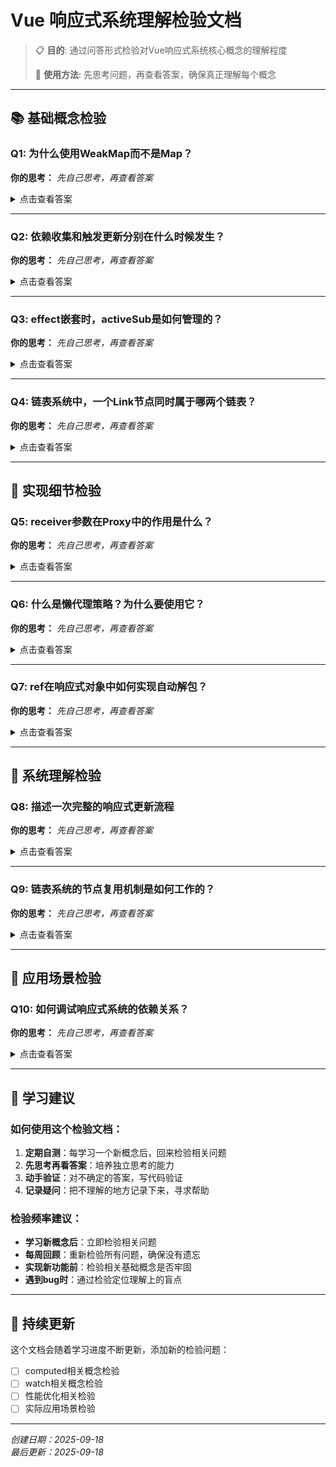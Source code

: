 # Vue 响应式系统理解检验文档

> 📋 **目的**: 通过问答形式检验对Vue响应式系统核心概念的理解程度
> 
> 🎯 **使用方法**: 先思考问题，再查看答案，确保真正理解每个概念

---

## 📚 基础概念检验

### Q1: 为什么使用WeakMap而不是Map？

**你的思考：**
_先自己思考，再查看答案_

<details>
<summary>点击查看答案</summary>

**标准答案：**
使用WeakMap是因为它是弱引用：
- 当原始对象被垃圾回收时，对应的代理对象也会被自动清理
- 避免内存泄漏问题
- Map是强引用，会阻止对象被垃圾回收

**代码示例：**
```typescript
// 使用WeakMap
const targetMap = new WeakMap()
let obj = { count: 0 }
const proxy = reactive(obj)

// 当obj不再被引用时
obj = null
// targetMap中对应的条目会被自动清理，避免内存泄漏

// 如果使用Map，即使obj=null，Map仍然持有引用，造成内存泄漏
```

**关键点：** WeakMap的键必须是对象，且是弱引用，这正好符合响应式系统的需求。

</details>

---

### Q2: 依赖收集和触发更新分别在什么时候发生？

**你的思考：**
_先自己思考，再查看答案_

<details>
<summary>点击查看答案</summary>

**标准答案：**

**依赖收集发生时机：**
- 当响应式对象的属性被副作用函数(effect)访问时
- 触发Proxy的get陷阱
- 调用track函数建立依赖关系

**触发更新发生时机：**
- 当响应式对象的属性被重新赋值时
- 触发Proxy的set陷阱
- 调用trigger函数执行相关effect

**完整流程：**
```typescript
// 1. 创建响应式对象
const state = reactive({ count: 0 })

// 2. 创建effect，此时会执行一次，触发依赖收集
effect(() => {
  console.log(state.count) // 触发get陷阱 → track(state, 'count')
})

// 3. 修改数据，触发更新
state.count = 1 // 触发set陷阱 → trigger(state, 'count') → effect重新执行
```

</details>

---

### Q3: effect嵌套时，activeSub是如何管理的？

**你的思考：**
_先自己思考，再查看答案_

<details>
<summary>点击查看答案</summary>

**标准答案：**

**管理机制：** 使用栈的思想，通过`prevSub`变量保存上一层的effect

**执行流程：**
```typescript
// 嵌套effect示例
effect(() => {           // 外层effect (effect1)
  console.log(state.a)   // 收集到effect1
  
  effect(() => {         // 内层effect (effect2)  
    console.log(state.b) // 收集到effect2
  })
  
  console.log(state.c)   // 收集到effect1
})
```

**activeSub变化过程：**
```typescript
// 1. 开始执行外层effect
activeSub = undefined
const prevSub = undefined  // 保存上一层
activeSub = effect1        // 设置当前层

// 2. 访问state.a
track(state, 'a') // activeSub = effect1，依赖收集到effect1

// 3. 开始执行内层effect  
const prevSub = effect1    // 保存外层effect
activeSub = effect2        // 切换到内层effect

// 4. 访问state.b
track(state, 'b') // activeSub = effect2，依赖收集到effect2

// 5. 内层effect执行完毕
activeSub = prevSub        // 恢复为effect1

// 6. 访问state.c
track(state, 'c') // activeSub = effect1，依赖收集到effect1

// 7. 外层effect执行完毕
activeSub = undefined      // 恢复到最初状态
```

**关键代码：**
```typescript
run() {
  const prevSub = activeSub  // 保存上一层
  activeSub = this           // 设置当前层
  try {
    return this.fn()
  } finally {
    activeSub = prevSub      // 恢复上一层
  }
}
```

</details>

---

### Q4: 链表系统中，一个Link节点同时属于哪两个链表？

**你的思考：**
_先自己思考，再查看答案_

<details>
<summary>点击查看答案</summary>

**标准答案：**

**一个Link节点同时属于两个链表：**
1. **Effect的依赖链表** - 记录这个effect依赖了哪些数据
2. **Dep的订阅者链表** - 记录这个数据被哪些effect依赖

**数据结构图：**
```typescript
// 假设场景：
const state = reactive({ count: 0, name: 'vue' })

effect(() => {          // effect1
  console.log(state.count)  // Link1
  console.log(state.name)   // Link2
})

effect(() => {          // effect2  
  console.log(state.count)  // Link3
})
```

**链表关系：**
```
Effect的依赖链表：
effect1.deps: Link1 → Link2
effect2.deps: Link3

Dep的订阅者链表：
count的Dep.subs: Link1 ⟷ Link3  
name的Dep.subs:  Link2
```

**Link节点结构：**
```typescript
Link1: {
  sub: effect1,           // 属于哪个effect
  dep: countDep,         // 属于哪个依赖收集器
  
  // Effect链表指针
  nextDep: Link2,        // effect1的下一个依赖
  
  // Dep链表指针  
  nextSub: Link3,        // count的下一个订阅者
  preSub: undefined      // count的上一个订阅者
}
```

**双向链接的意义：**
- **从Effect角度**：可以快速找到这个effect依赖的所有数据
- **从Dep角度**：可以快速找到依赖这个数据的所有effect
- **清理时**：可以高效地断开双向关系

</details>

---

## 🔧 实现细节检验

### Q5: receiver参数在Proxy中的作用是什么？

**你的思考：**
_先自己思考，再查看答案_

<details>
<summary>点击查看答案</summary>

**标准答案：**

**作用：** 确保在访问器属性(getter/setter)中，`this`指向代理对象而不是原始对象

**问题场景：**
```typescript
const original = {
  _count: 0,
  get count() {
    // 如果没有receiver，this指向original
    // 如果有receiver，this指向proxy
    return this._count
  }
}
```

**正确实现：**
```typescript
get(target, key, receiver) {
  track(target, key)
  // 传入receiver确保getter中的this指向代理对象
  return Reflect.get(target, key, receiver)
}
```

**为什么重要：**
```typescript
const state = reactive({
  firstName: 'Vue',
  lastName: 'JS', 
  get fullName() {
    // 没有receiver：this指向原始对象，无法收集firstName和lastName的依赖
    // 有receiver：this指向代理对象，可以正确收集所有依赖
    return `${this.firstName} ${this.lastName}`
  }
})

effect(() => {
  console.log(state.fullName) // 需要收集fullName、firstName、lastName的依赖
})
```

</details>

---

### Q6: 什么是懒代理策略？为什么要使用它？

**你的思考：**
_先自己思考，再查看答案_

<details>
<summary>点击查看答案</summary>

**标准答案：**

**懒代理策略：** 只有在访问嵌套对象时才为其创建代理，而不是在创建响应式对象时就递归代理所有嵌套对象

**实现方式：**
```typescript
get(target, key, receiver) {
  const res = Reflect.get(target, key, receiver)
  
  // 懒代理：只有访问时才创建嵌套对象的代理
  if (isObject(res)) {
    return reactive(res)
  }
  return res
}
```

**优势：**
1. **性能优化**：避免创建不必要的代理对象
2. **内存节省**：只为实际访问的对象创建代理
3. **按需处理**：符合实际使用模式

**对比：**
```typescript
// 非懒代理（性能差）
function reactive(target) {
  const proxy = new Proxy(target, handlers)
  // 立即递归代理所有嵌套对象
  for (let key in target) {
    if (isObject(target[key])) {
      target[key] = reactive(target[key])
    }
  }
  return proxy
}

// 懒代理（性能好）
get(target, key, receiver) {
  const res = Reflect.get(target, key, receiver)
  // 只有访问时才代理
  return isObject(res) ? reactive(res) : res
}
```

</details>

---

### Q7: ref在响应式对象中如何实现自动解包？

**你的思考：**
_先自己思考，再查看答案_

<details>
<summary>点击查看答案</summary>

**标准答案：**

**自动解包：** 在响应式对象中访问ref时，自动返回ref.value，无需手动访问.value

**实现机制：**
```typescript
// get陷阱中的处理
get(target, key, receiver) {
  const res = Reflect.get(target, key, receiver)
  
  // ref自动解包
  if (isRef(res)) {
    return res.value  // 直接返回value，不返回ref对象
  }
  return res
}

// set陷阱中的智能赋值
set(target, key, newValue, receiver) {
  const oldValue = target[key]
  const res = Reflect.set(target, key, newValue, receiver)
  
  // 如果原值是ref且新值不是ref，更新ref.value
  if (isRef(oldValue) && !isRef(newValue)) {
    oldValue.value = newValue
    return res
  }
  
  // 正常的触发更新逻辑...
}
```

**使用效果：**
```typescript
const count = ref(0)
const state = reactive({ count })

// 读取时自动解包
console.log(state.count)  // 0，不是ref对象

// 赋值时智能处理
state.count = 1           // 等同于 count.value = 1
console.log(count.value)  // 1，ref的值被更新了
```

**为什么这样设计：**
1. **用户体验**：在响应式对象中使用ref更自然
2. **保持响应式**：确保ref的响应式链路不被破坏
3. **类型一致**：避免在对象中混合ref和普通值的复杂性

</details>

---

## 🧠 系统理解检验

### Q8: 描述一次完整的响应式更新流程

**你的思考：**
_先自己思考，再查看答案_

<details>
<summary>点击查看答案</summary>

**标准答案：**

**完整流程：**
```typescript
// 1. 创建响应式数据
const state = reactive({ count: 0 })

// 2. 创建effect
effect(() => {
  console.log('count:', state.count)
})
```

**详细执行步骤：**

**阶段1：依赖收集**
```typescript
// effect执行时：
1. activeSub = currentEffect
2. 执行effect函数
3. 访问state.count触发get陷阱
4. get陷阱调用track(state, 'count')
5. track函数：
   - 获取state对应的depsMap
   - 获取'count'对应的dep
   - 调用link(dep, activeSub)建立链表关系
6. effect执行完毕，activeSub = undefined
```

**阶段2：数据变化**
```typescript
// 当执行state.count = 1时：
1. 触发set陷阱
2. Reflect.set设置新值
3. hasChange检查值是否真正改变
4. 调用trigger(state, 'count')
```

**阶段3：触发更新**
```typescript
// trigger函数执行：
1. 获取state对应的depsMap
2. 获取'count'对应的dep
3. 调用progate(dep.subs)
4. progate遍历订阅者链表
5. 调用每个effect的notify方法
6. effect重新执行，输出新的值
```

**数据流图：**
```
响应式数据变化 → set陷阱 → trigger → progate → effect.notify → effect.run → 重新收集依赖
```

</details>

---

### Q9: 链表系统的节点复用机制是如何工作的？

**你的思考：**
_先自己思考，再查看答案_

<details>
<summary>点击查看答案</summary>

**标准答案：**

**节点复用机制：** 通过linkPool缓存已清理的节点，避免频繁创建和销毁对象

**工作流程：**

**1. 节点创建时的复用：**
```typescript
function link(dep, sub) {
  let newLink: Link
  
  // 优先从缓存池获取节点
  if (linkPool) {
    console.log('复用了linkPool')
    newLink = linkPool
    linkPool = linkPool.nextDep  // 更新缓存池头指针
    
    // 重新初始化节点
    newLink.nextDep = nextDep
    newLink.dep = dep
    newLink.sub = sub
  } else {
    // 缓存池为空时创建新节点
    newLink = {
      sub, dep, nextDep,
      nextSub: undefined,
      preSub: undefined,
    }
  }
}
```

**2. 节点清理时的回收：**
```typescript
function clearTracking(link: Link) {
  while (link) {
    // 断开链表关系...
    
    // 清理节点数据
    link.sub = link.dep = undefined
    
    // 将节点加入缓存池
    link.nextDep = linkPool
    linkPool = link
    console.log('不要了你保存起来吧')
    
    link = nextDep
  }
}
```

**3. 复用条件检查：**
```typescript
// 在建立链接前检查是否可以复用现有节点
const nextDep = currentDep === undefined ? sub.deps : currentDep.nextDep
if (nextDep && nextDep.dep === dep) {
  sub.depsTail = nextDep  // 直接复用现有节点
  return
}
```

**优势：**
- **性能优化**：减少对象创建和垃圾回收的开销
- **内存效率**：重复利用已分配的内存空间
- **响应速度**：避免频繁的内存分配操作

</details>

---

## 🎯 应用场景检验

### Q10: 如何调试响应式系统的依赖关系？

**你的思考：**
_先自己思考，再查看答案_

<details>
<summary>点击查看答案</summary>

**标准答案：**

**调试方法：**

**1. 可视化依赖关系：**
```typescript
// 创建调试工具函数
export function debugTargetMap() {
  console.log('=== 依赖关系图 ===')
  targetMap.forEach((depsMap, target) => {
    console.log(`Target: ${target.constructor.name}`)
    depsMap.forEach((dep, key) => {
      console.log(`  ${String(key)}: ${dep.subs ? '有订阅者' : '无订阅者'}`)
      
      // 遍历订阅者链表
      let link = dep.subs
      let count = 0
      while (link) {
        count++
        link = link.nextSub
      }
      console.log(`    订阅者数量: ${count}`)
    })
  })
}
```

**2. 添加调试日志：**
```typescript
export function track(target, key) {
  if (__DEV__) {
    console.log(`[TRACK] ${target.constructor.name}.${String(key)}`)
    console.log(`[TRACK] 当前activeSub:`, activeSub?.fn.toString().slice(0, 50))
  }
  // ... 原有逻辑
}

export function trigger(target, key) {
  if (__DEV__) {
    console.log(`[TRIGGER] ${target.constructor.name}.${String(key)}`)
  }
  // ... 原有逻辑
}
```

**3. 断点调试要点：**
- 在get/set陷阱中设置断点，观察访问模式
- 在track/trigger函数中设置断点，理解依赖收集流程
- 检查activeSub的变化，理解effect嵌套
- 观察targetMap的结构变化

**4. 检查依赖收集是否正确：**
```typescript
// 测试用例
const state = reactive({ count: 0 })
let dummy

effect(() => {
  dummy = state.count
})

// 检查依赖是否建立
debugTargetMap()

// 检查更新是否触发
state.count = 1
console.log('dummy应该是1:', dummy)
```

</details>

---

## 📝 学习建议

### 如何使用这个检验文档：

1. **定期自测**：每学习一个新概念后，回来检验相关问题
2. **先思考再看答案**：培养独立思考的能力
3. **动手验证**：对不确定的答案，写代码验证
4. **记录疑问**：把不理解的地方记录下来，寻求帮助

### 检验频率建议：

- **学习新概念后**：立即检验相关问题
- **每周回顾**：重新检验所有问题，确保没有遗忘
- **实现新功能前**：检验相关基础概念是否牢固
- **遇到bug时**：通过检验定位理解上的盲点

---

## 🔄 持续更新

这个文档会随着学习进度不断更新，添加新的检验问题：

- [ ] computed相关概念检验
- [ ] watch相关概念检验  
- [ ] 性能优化相关检验
- [ ] 实际应用场景检验

---

*创建日期：2025-09-18*  
*最后更新：2025-09-18*